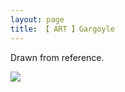 ```yaml
---
layout: page
title: 【 ART 】Gargoyle
---
```


Drawn from reference.

![](</poij/assets/Photo 2021-01-09, 9 28 24 PM.jpg>)